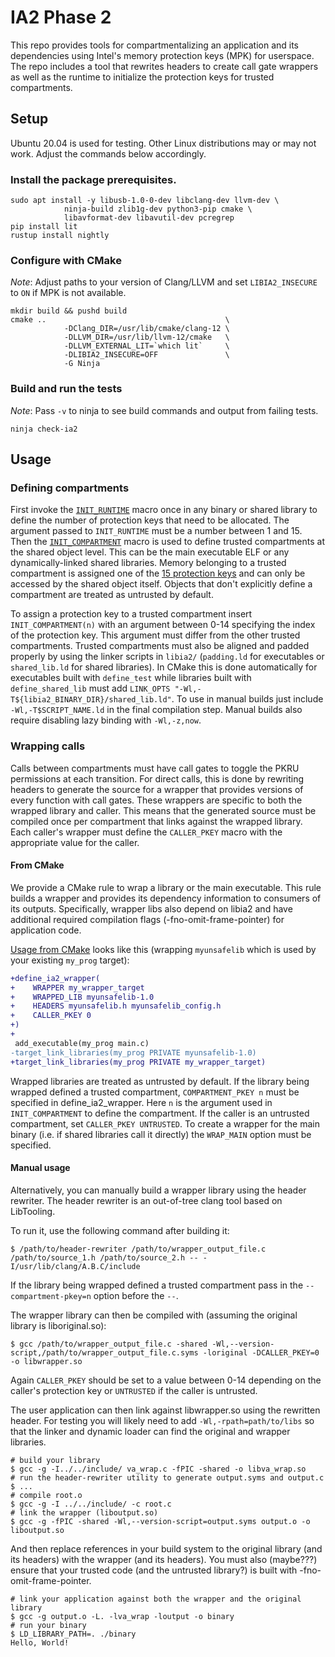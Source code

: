 # IA2 Phase 2

This repo provides tools for compartmentalizing an application and its dependencies using Intel's memory protection keys (MPK) for userspace. The repo includes a tool that rewrites headers to create call gate wrappers as well as the runtime to initialize the protection keys for trusted compartments.

## Setup

Ubuntu 20.04 is used for testing. Other Linux distributions may or may not work. Adjust the commands below accordingly.

### Install the package prerequisites.

```
sudo apt install -y libusb-1.0-0-dev libclang-dev llvm-dev \
            ninja-build zlib1g-dev python3-pip cmake \
            libavformat-dev libavutil-dev pcregrep
pip install lit
rustup install nightly
```

### Configure with CMake

*Note*: Adjust paths to your version of Clang/LLVM and set `LIBIA2_INSECURE` to `ON` if MPK is not available.

```
mkdir build && pushd build
cmake ..                                        \
            -DClang_DIR=/usr/lib/cmake/clang-12 \
            -DLLVM_DIR=/usr/lib/llvm-12/cmake   \
            -DLLVM_EXTERNAL_LIT=`which lit`     \
            -DLIBIA2_INSECURE=OFF               \
            -G Ninja
```

### Build and run the tests

*Note*: Pass `-v` to ninja to see build commands and output from failing tests.

```
ninja check-ia2
```

## Usage

### Defining compartments

First invoke the [`INIT_RUNTIME`](https://github.com/immunant/IA2-Phase2/blob/main/include/ia2.h) macro once in any binary or shared library to define the number of protection keys that need to be allocated. The argument passed to `INIT_RUNTIME` must be a number between 1 and 15. Then the [`INIT_COMPARTMENT`](https://github.com/immunant/IA2-Phase2/blob/main/include/ia2.h) macro is used to define trusted compartments at the shared object level. This can be the main executable ELF or any dynamically-linked shared libraries. Memory belonging to a trusted compartment is assigned one of the [15 protection keys](https://man7.org/linux/man-pages/man7/pkeys.7.html) and can only be accessed by the shared object itself. Objects that don't explicitly define a compartment are treated as untrusted by default.

To assign a protection key to a trusted compartment insert `INIT_COMPARTMENT(n)` with an argument between 0-14 specifying the index of the protection key. This argument must differ from the other trusted compartments. Trusted compartments must also be aligned and padded properly by using the linker scripts in `libia2/` (`padding.ld` for executables or `shared_lib.ld` for shared libraries). In CMake this is done automatically for executables built with `define_test` while libraries built with `define_shared_lib` must add `LINK_OPTS "-Wl,-T${libia2_BINARY_DIR}/shared_lib.ld"`. To use in manual builds just include `-Wl,-T$SCRIPT_NAME.ld` in the final compilation step. Manual builds also require disabling lazy binding with `-Wl,-z,now`.

### Wrapping calls

Calls between compartments must have call gates to toggle the PKRU permissions at each transition. For direct calls, this is done by rewriting headers to generate the source for a wrapper that provides versions of every function with call gates. These wrappers are specific to both the wrapped library and caller. This means that the generated source must be compiled once per compartment that links against the wrapped library. Each caller's wrapper must define the `CALLER_PKEY` macro with the appropriate value for the caller.

#### From CMake

We provide a CMake rule to wrap a library or the main executable. This rule builds a wrapper and provides its dependency information to consumers of its outputs. Specifically, wrapper libs also depend on libia2 and have additional required compilation flags (-fno-omit-frame-pointer) for application code.

[Usage from CMake](https://github.com/immunant/IA2-Phase2/blob/main/cmake/define-ia2-wrapper.cmake#L10-L32) looks like this (wrapping `myunsafelib` which is used by your existing `my_prog` target):
```diff
+define_ia2_wrapper(
+    WRAPPER my_wrapper_target
+    WRAPPED_LIB myunsafelib-1.0
+    HEADERS myunsafelib.h myunsafelib_config.h
+    CALLER_PKEY 0
+)
+
 add_executable(my_prog main.c)
-target_link_libraries(my_prog PRIVATE myunsafelib-1.0)
+target_link_libraries(my_prog PRIVATE my_wrapper_target)
```

Wrapped libraries are treated as untrusted by default. If the library being wrapped defined a trusted compartment, `COMPARTMENT_PKEY n` must be specified in define_ia2_wrapper. Here `n` is the argument used in `INIT_COMPARTMENT` to define the compartment. If the caller is an untrusted compartment, set `CALLER_PKEY UNTRUSTED`. To create a wrapper for the main binary (i.e. if shared libraries call it directly) the `WRAP_MAIN` option must be specified.

#### Manual usage

Alternatively, you can manually build a wrapper library using the header rewriter. The header rewriter is an out-of-tree clang tool based on LibTooling.

To run it, use the following command after building it:
```
$ /path/to/header-rewriter /path/to/wrapper_output_file.c /path/to/source_1.h /path/to/source_2.h -- -I/usr/lib/clang/A.B.C/include
```

If the library being wrapped defined a trusted compartment pass in the `--compartment-pkey=n` option before the `--`.

The wrapper library can then be compiled with (assuming the original library is liboriginal.so):
```
$ gcc /path/to/wrapper_output_file.c -shared -Wl,--version-script,/path/to/wrapper_output_file.c.syms -loriginal -DCALLER_PKEY=0 -o libwrapper.so
```

Again `CALLER_PKEY` should be set to a value between 0-14 depending on the caller's protection key or `UNTRUSTED` if the caller is untrusted.

The user application can then link against libwrapper.so using the rewritten
header. For testing you will likely need to add `-Wl,-rpath=path/to/libs` so
that the linker and dynamic loader can find the original and wrapper libraries.

```
# build your library
$ gcc -g -I../../include/ va_wrap.c -fPIC -shared -o libva_wrap.so
# run the header-rewriter utility to generate output.syms and output.c
$ ...
# compile root.o
$ gcc -g -I ../../include/ -c root.c
# link the wrapper (liboutput.so)
$ gcc -g -fPIC -shared -Wl,--version-script=output.syms output.o -o liboutput.so
```
And then replace references in your build system to the original library (and its headers) with the wrapper (and its headers).
You must also (maybe???) ensure that your trusted code (and the untrusted library?) is built with -fno-omit-frame-pointer.

```
# link your application against both the wrapper and the original library
$ gcc -g output.o -L. -lva_wrap -loutput -o binary
# run your binary
$ LD_LIBRARY_PATH=. ./binary
Hello, World!
```
